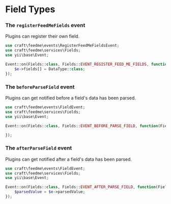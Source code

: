 # Field Types

### The `registerFeedMeFields` event
Plugins can register their own field.

```php
use craft\feedme\events\RegisterFeedMeFieldsEvent;
use craft\feedme\services\Fields;
use yii\base\Event;

Event::on(Fields::class, Fields::EVENT_REGISTER_FEED_ME_FIELDS, function(RegisterFeedMeFieldsEvent $e) {
    $e->fields[] = DataType::class;
});
```

### The `beforeParseField` event
Plugins can get notified before a field's data has been parsed.

```php
use craft\feedme\events\FieldEvent;
use craft\feedme\services\Fields;
use yii\base\Event;

Event::on(Fields::class, Fields::EVENT_BEFORE_PARSE_FIELD, function(FieldEvent $e) {

});
```

### The `afterParseField` event
Plugins can get notified after a field's data has been parsed.

```php
use craft\feedme\events\FieldEvent;
use craft\feedme\services\Fields;
use yii\base\Event;

Event::on(Fields::class, Fields::EVENT_AFTER_PARSE_FIELD, function(FieldEvent $e) {
    $parsedValue = $e->parsedValue;
});
```
